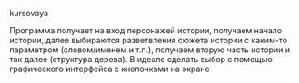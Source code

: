 kursovaya

Программа получает на вход персонажей истории,
получаем начало истории, далее выбираются разветвления сюжета истории с каким-то параметром (словом/именем и т.п.), 
получаем вторую часть истории и так далее (структура дерева). 
В идеале сделать выбор с помощью графического интерфейса с кнопочками на экране